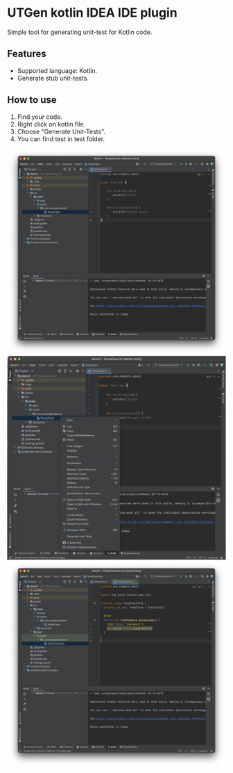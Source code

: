 # UTGen kotlin IDEA IDE plugin

Simple tool for generating unit-test for Kotlin code.

## Features
- Supported language: Kotlin.
- Generate stub unit-tests.

## How to use
1. Find your code.
2. Right click on kotlin file.
3. Choose "Generate Unit-Tests".
4. You can find test in test folder.

![Screenshot 1](./images/1.png)
![Screenshot 2](./images/2.png)
![Screenshot 3](./images/3.png)
